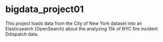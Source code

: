 # bigdata_project01
This project loads data from the City of New York dataset into an Elasticsearch (OpenSearch) about the analyzing 15k of NYC fire incident Ddispatch data.
